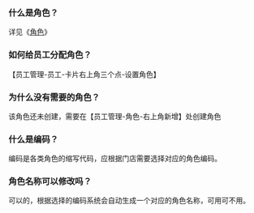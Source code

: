 ### 什么是角色？

详见《[角色](https://alanfit.github.io/AlanHelpDoc/阿懒工作室版本/基本概念/角色)》

### 如何给员工分配角色？

【员工管理-员工-卡片右上角三个点-设置角色】

### 为什么没有需要的角色？

该角色还未创建，需要在【员工管理-角色-右上角新增】处创建角色

### 什么是编码？

编码是各类角色的缩写代码，应根据门店需要选择对应的角色编码。

### 角色名称可以修改吗？

可以的，根据选择的编码系统会自动生成一个对应的角色名称，可用可不用。

